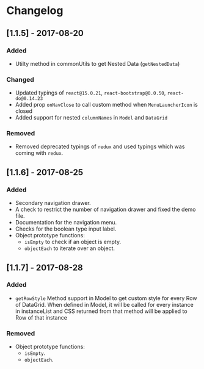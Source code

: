 # Changelog

## [1.1.5] - 2017-08-20

### Added

- Utilty method in commonUtils to get Nested Data (`getNestedData`)

### Changed

- Updated typings of `react@15.0.21`, `react-bootstrap@0.0.50`, `react-do@0.14.23`
- Added prop `onNavClose` to call custom method when `MenuLauncherIcon` is closed
- Added support for nested `columnNames` in `Model` and `DataGrid`

### Removed

- Removed deprecated typings of `redux` and used typings which was coming with `redux`. 

## [1.1.6] - 2017-08-25

### Added

- Secondary navigation drawer.
- A check to restrict the number of navigation drawer and fixed the demo file.
- Documentation for the navigation menu.
- Checks for the boolean type input label.
- Object prototype functions:
    * `isEmpty` to check if an object is empty.
    * `objectEach` to iterate over an object.

## [1.1.7] - 2017-08-28

### Added

- `getRowStyle` Method support in Model to get custom style for every Row of DataGrid. When defined in Model, it will be called for every instance in instanceList and CSS returned from that method will be applied to Row of that instance

### Removed

- Object prototype functions:
    * `isEmpty`.
    * `objectEach`.